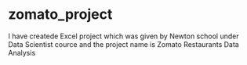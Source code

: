 # zomato_project

I have createde Excel project which was given by Newton school under Data Scientist cource and the project name is Zomato Restaurants Data Analysis
